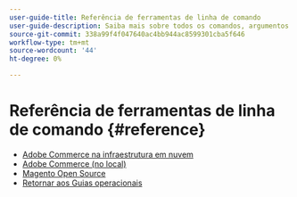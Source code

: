```yaml
---
user-guide-title: Referência de ferramentas de linha de comando
user-guide-description: Saiba mais sobre todos os comandos, argumentos e opções disponíveis para as ferramentas de linha de comando do Adobe Commerce e do Magento Open Source.
source-git-commit: 338a99f4f047640ac4bb944ac8599301cba5f646
workflow-type: tm+mt
source-wordcount: '44'
ht-degree: 0%

---
```



# Referência de ferramentas de linha de comando {#reference}

- [Adobe Commerce na infraestrutura em nuvem](commerce.md)
- [Adobe Commerce (no local)](commerce-on-premises.md)
- [Magento Open Source](magento-open-source.md)
- [Retornar aos Guias operacionais](https://experienceleague.adobe.com/docs/commerce-operations/operational-guides/home.html)
